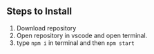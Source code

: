 ## Steps to Install
1. Download repository
2. Open repository in vscode and open terminal.
3. type `npm i` in terminal and then `npm start`
    
